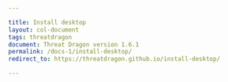 ```yaml
---

title: Install desktop
layout: col-document
tags: threatdragon
document: Threat Dragon version 1.6.1
permalink: /docs-1/install-desktop/
redirect_to: https://threatdragon.github.io/install-desktop/

---
```

